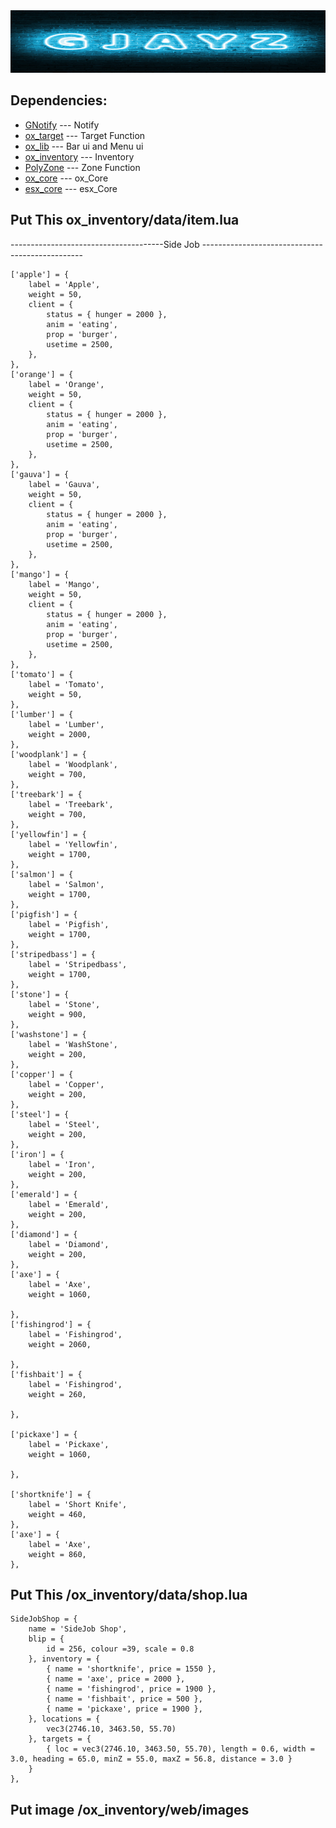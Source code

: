 <div align="center">
    <img width="100%" height = "100px" src="https://github.com/gjayz099/gjayz099/blob/main/img/pic.jpg" alt="cover" />
</div>


## Dependencies:
- [GNotify](https://github.com/Gjayz/GNotify) --- Notify
- [ox_target](https://github.com/overextended/ox_target/releases) --- Target Function
- [ox_lib](https://github.com/overextended/ox_lib/releases) --- Bar ui and Menu ui
- [ox_inventory](https://github.com/overextended/ox_inventory/releases) --- Inventory
- [PolyZone](https://github.com/mkafrin/PolyZone/releases) --- Zone  Function
- [ox_core](https://github.com/overextended/ox_core/releases) --- ox_Core
- [esx_core](https://github.com/esx-framework/esx_core/releases) --- esx_Core





## Put This ox_inventory/data/item.lua
--------------------------------------Side Job ------------------------------------------------

	['apple'] = {
		label = 'Apple',
		weight = 50,
		client = {
			status = { hunger = 2000 },
			anim = 'eating',
			prop = 'burger',
			usetime = 2500,
		},
	},
	['orange'] = {
		label = 'Orange',
		weight = 50,
		client = {
			status = { hunger = 2000 },
			anim = 'eating',
			prop = 'burger',
			usetime = 2500,
		},
	},
	['gauva'] = {
		label = 'Gauva',
		weight = 50,
		client = {
			status = { hunger = 2000 },
			anim = 'eating',
			prop = 'burger',
			usetime = 2500,
		},
	},
	['mango'] = {
		label = 'Mango',
		weight = 50,
		client = {
			status = { hunger = 2000 },
			anim = 'eating',
			prop = 'burger',
			usetime = 2500,
		},
	},
	['tomato'] = {
		label = 'Tomato',
		weight = 50,
	},
	['lumber'] = {
		label = 'Lumber',
		weight = 2000,
	},
	['woodplank'] = {
		label = 'Woodplank',
		weight = 700,
	},
	['treebark'] = {
		label = 'Treebark',
		weight = 700,
	},
	['yellowfin'] = {
		label = 'Yellowfin',
		weight = 1700,
	},
	['salmon'] = {
		label = 'Salmon',
		weight = 1700,
	},
	['pigfish'] = {
		label = 'Pigfish',
		weight = 1700,
	},	
	['stripedbass'] = {
		label = 'Stripedbass',
		weight = 1700,
	},
	['stone'] = {
		label = 'Stone',
		weight = 900,
	},
	['washstone'] = {
		label = 'WashStone',
		weight = 200,
	},
	['copper'] = {
		label = 'Copper',
		weight = 200,
	},
	['steel'] = {
		label = 'Steel',
		weight = 200,
	},
	['iron'] = {
		label = 'Iron',
		weight = 200,
	},
	['emerald'] = {
		label = 'Emerald',
		weight = 200,
	},
	['diamond'] = {
		label = 'Diamond',
		weight = 200,
	},
	['axe'] = {
		label = 'Axe',
		weight = 1060,

	},
	['fishingrod'] = {
		label = 'Fishingrod',
		weight = 2060,

	},
	['fishbait'] = {
		label = 'Fishingrod',
		weight = 260,

	},

	['pickaxe'] = {
		label = 'Pickaxe',
		weight = 1060,

	},

	['shortknife'] = {
		label = 'Short Knife',
		weight = 460,
	},
	['axe'] = {
		label = 'Axe',
		weight = 860,
	},

## Put This /ox_inventory/data/shop.lua
    SideJobShop = {
        name = 'SideJob Shop',
        blip = {
            id = 256, colour =39, scale = 0.8
        }, inventory = {
            { name = 'shortknife', price = 1550 },
            { name = 'axe', price = 2000 },
            { name = 'fishingrod', price = 1900 },
            { name = 'fishbait', price = 500 },
            { name = 'pickaxe', price = 1900 },
        }, locations = {
            vec3(2746.10, 3463.50, 55.70)
        }, targets = {
            { loc = vec3(2746.10, 3463.50, 55.70), length = 0.6, width = 3.0, heading = 65.0, minZ = 55.0, maxZ = 56.8, distance = 3.0 }
        }
    },

## Put image /ox_inventory/web/images
